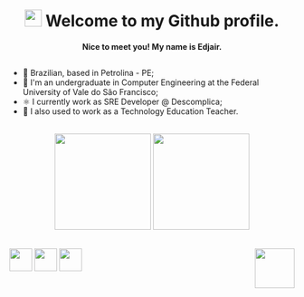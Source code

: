 # <div align="center"><img src="https://raw.githubusercontent.com/gist/theAdityaNVS/f5b585d1082da2dffffea32434f37956/raw/7f9552d0a179b4f84059259fa878199e369b069c/GitHub-logo.gif" width="30px"> Welcome to my Github profile.</div>
#### <div align="center"> Nice to meet you! My name is Edjair. </div>

## 
- 🏡 Brazilian, based in Petrolina - PE;
- 📕 I'm an undergraduate in Computer Engineering at the Federal University of Vale do São Francisco; 
- ⚛️ I currently work as SRE Developer @ Descomplica;
- 🤖 I also used to work as a Technology Education Teacher. 
<br>
<div align="center">
    <img height="170em" src="https://github-readme-stats.vercel.app/api?username=edjairaguiar&show_icons=true&theme=highcontrast&include_all_commits=true&count_private=true" />
    <img height="170em" src="https://github-readme-stats.vercel.app/api/top-langs/?username=edjairaguiar&layout=compact&langs_count=6&theme=highcontrast" />
</div>

##

<div style="display: inline_block">
   <a href="mailto:aguiaredjair@gmail.com" target="_blank"><img alight="left" height="40px" src = "https://icon-library.com/images/gmail-circle-icon/gmail-circle-icon-5.jpg" /></a>
  <a href="https://linkedin.com/in/edjairaguiar/" target="_blank"><img alight="left" height="40px" src = "https://cdn4.iconfinder.com/data/icons/social-messaging-ui-color-shapes-2-free/128/social-linkedin-circle-512.png" /></a>
   <a href="https://lattes.cnpq.br/2662537000756067/" target="_blank"><img alight="left" height="40px" src = "https://www.ufpb.br/ppgs/contents/imagens/logo-lattes.png/@@images/image.png" /></a>
   <a href="https://www.youtube.com/watch?v=KxaCOHT0pmI" target="_blank"><img align="right" height="70px" src = "https://64.media.tumblr.com/1e3be401614270e4cbe7e4830c22aed9/482c5ff5dceffcb4-fd/s2048x3072/8c8bbafc284b24eabf2e95099a89898ca7ebdd66.gif" /></a>
</div>
